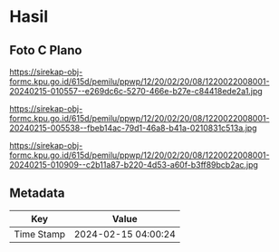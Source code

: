 # Hasil

## Foto C Plano

https://sirekap-obj-formc.kpu.go.id/615d/pemilu/ppwp/12/20/02/20/08/1220022008001-20240215-010557--e269dc6c-5270-466e-b27e-c84418ede2a1.jpg

https://sirekap-obj-formc.kpu.go.id/615d/pemilu/ppwp/12/20/02/20/08/1220022008001-20240215-005538--fbeb14ac-79d1-46a8-b41a-0210831c513a.jpg

https://sirekap-obj-formc.kpu.go.id/615d/pemilu/ppwp/12/20/02/20/08/1220022008001-20240215-010909--c2b11a87-b220-4d53-a60f-b3ff89bcb2ac.jpg


## Metadata

| Key        | Value               |
| ---------- | ------------------- |
| Time Stamp | 2024-02-15 04:00:24 |



